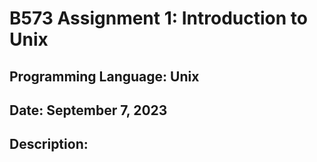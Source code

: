 # B573 Assignment 1: Introduction to Unix

## Programming Language: Unix

## Date: September 7, 2023

## Description:


